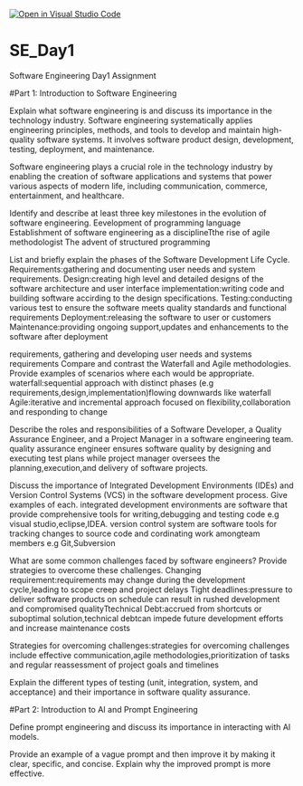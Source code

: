 [![Open in Visual Studio Code](https://classroom.github.com/assets/open-in-vscode-2e0aaae1b6195c2367325f4f02e2d04e9abb55f0b24a779b69b11b9e10269abc.svg)](https://classroom.github.com/online_ide?assignment_repo_id=15571670&assignment_repo_type=AssignmentRepo)
# SE_Day1
Software Engineering Day1 Assignment

#Part 1: Introduction to Software Engineering

Explain what software engineering is and discuss its importance in the technology industry.
Software engineering systematically applies engineering principles, methods, and tools to develop and maintain high-quality software systems. It involves software product design, development, testing, deployment, and maintenance.

Software engineering plays a crucial role in the technology industry by enabling the creation of software applications and systems that power various aspects of modern life, including communication, commerce, entertainment, and healthcare.

Identify and describe at least three key milestones in the evolution of software engineering.
Eevelopment of programming language 
Establishment of software engineering as a disciplineTthe rise of agile methodologist
The advent of structured programming

List and briefly explain the phases of the Software Development Life Cycle.
Requirements:gathering and documenting user needs and system requirements.
Design:creating high level and detailed designs of the software architecture and user interface
implementation:writing code and building software accirding to the design specifications.
Testing:conducting various test to ensure the software meets quality standards and functional requirements
Deployment:releasing the software to user or customers
Maintenance:providing ongoing support,updates and enhancements to the software after deployment

requirements, gathering and developing user needs and systems requirements 
Compare and contrast the Waterfall and Agile methodologies. Provide examples of scenarios where each would be appropriate.
waterfall:sequential approach with distinct phases (e.g requirements,design,implementation)flowing downwards like waterfall
Agile:iterative and incremental approach  focused on flexibility,collaboration and responding to change


Describe the roles and responsibilities of a Software Developer, a Quality Assurance Engineer, and a Project Manager in a software engineering team.
quality assurance engineer ensures software quality by designing and executing test plans while project manager oversees the planning,execution,and delivery of software projects.


Discuss the importance of Integrated Development Environments (IDEs) and Version Control Systems (VCS) in the software development process. Give examples of each.
integrated development environments are software that provide comprehensive tools for writing,debugging and testing code e.g visual studio,eclipse,IDEA.
version control system are software tools for tracking changes to source code and cordinating work amongteam members e.g Git,Subversion


What are some common challenges faced by software engineers? Provide strategies to overcome these challenges.
Changing requirement:requirements may change during the development cycle,leading to scope creep and project delays
Tight deadlines:pressure to deliver software products on schedule can result in rushed development and compromised qualityTtechnical Debt:accrued from shortcuts or suboptimal solution,technical debtcan impede future development efforts and increase maintenance costs

Strategies for overcoming challenges:strategies for overcoming challenges include effective communication,agile methodologies,prioritization of tasks and regular reassessment of project goals and timelines


Explain the different types of testing (unit, integration, system, and acceptance) and their importance in software quality assurance.


#Part 2: Introduction to AI and Prompt Engineering


Define prompt engineering and discuss its importance in interacting with AI models.


Provide an example of a vague prompt and then improve it by making it clear, specific, and concise. Explain why the improved prompt is more effective.
